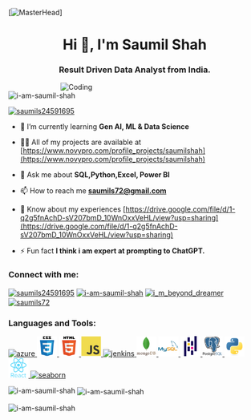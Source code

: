 [![MasterHead](https://i.pinimg.com/originals/9e/0a/c8/9e0ac82bc17ff00708da6bd09593177e.gif)]
<h1 align="center">Hi 👋, I'm Saumil Shah</h1>
<h3 align="center">Result Driven Data Analyst from India.</h3>
<img align="right" alt="Coding" width="400" src="https://camo.githubusercontent.com/f8890b3836e5c774ccf3074efabcd95f31dbce1fcf4e0ed8a696f8b43f959eae/68747470733a2f2f696e646f616e616c79746963612e636f6d2f7374617469632f696d616765732f646174612d736369656e63652d322e676966">

<p align="left"> <img src="https://komarev.com/ghpvc/?username=i-am-saumil-shah&label=Profile%20views&color=0e75b6&style=flat" alt="i-am-saumil-shah" /> </p>

<p align="left"> <a href="https://twitter.com/saumils24591695" target="blank"><img src="https://img.shields.io/twitter/follow/saumils24591695?logo=twitter&style=for-the-badge" alt="saumils24591695" /></a> </p>

- 🌱 I’m currently learning **Gen AI, ML & Data Science**

- 👨‍💻 All of my projects are available at [https://www.novypro.com/profile_projects/saumilshah](https://www.novypro.com/profile_projects/saumilshah)

- 💬 Ask me about **SQL,Python,Excel, Power BI**

- 📫 How to reach me **saumils72@gmail.com**

- 📄 Know about my experiences [https://drive.google.com/file/d/1-q2g5fnAchD-sV207bmD_10WnOxxVeHL/view?usp=sharing](https://drive.google.com/file/d/1-q2g5fnAchD-sV207bmD_10WnOxxVeHL/view?usp=sharing)

- ⚡ Fun fact **I think i am expert at prompting to ChatGPT.**

<h3 align="left">Connect with me:</h3>
<p align="left">
<a href="https://twitter.com/saumils24591695" target="blank"><img align="center" src="https://raw.githubusercontent.com/rahuldkjain/github-profile-readme-generator/master/src/images/icons/Social/twitter.svg" alt="saumils24591695" height="30" width="40" /></a>
<a href="https://linkedin.com/in/i-am-saumil-shah" target="blank"><img align="center" src="https://raw.githubusercontent.com/rahuldkjain/github-profile-readme-generator/master/src/images/icons/Social/linked-in-alt.svg" alt="i-am-saumil-shah" height="30" width="40" /></a>
<a href="https://instagram.com/i_m_beyond_dreamer" target="blank"><img align="center" src="https://raw.githubusercontent.com/rahuldkjain/github-profile-readme-generator/master/src/images/icons/Social/instagram.svg" alt="i_m_beyond_dreamer" height="30" width="40" /></a>
<a href="https://www.hackerrank.com/saumils72" target="blank"><img align="center" src="https://raw.githubusercontent.com/rahuldkjain/github-profile-readme-generator/master/src/images/icons/Social/hackerrank.svg" alt="saumils72" height="30" width="40" /></a>
</p>

<h3 align="left">Languages and Tools:</h3>
<p align="left"> <a href="https://azure.microsoft.com/en-in/" target="_blank" rel="noreferrer"> <img src="https://www.vectorlogo.zone/logos/microsoft_azure/microsoft_azure-icon.svg" alt="azure" width="40" height="40"/> </a> <a href="https://www.w3schools.com/css/" target="_blank" rel="noreferrer"> <img src="https://raw.githubusercontent.com/devicons/devicon/master/icons/css3/css3-original-wordmark.svg" alt="css3" width="40" height="40"/> </a> <a href="https://www.w3.org/html/" target="_blank" rel="noreferrer"> <img src="https://raw.githubusercontent.com/devicons/devicon/master/icons/html5/html5-original-wordmark.svg" alt="html5" width="40" height="40"/> </a> <a href="https://developer.mozilla.org/en-US/docs/Web/JavaScript" target="_blank" rel="noreferrer"> <img src="https://raw.githubusercontent.com/devicons/devicon/master/icons/javascript/javascript-original.svg" alt="javascript" width="40" height="40"/> </a> <a href="https://www.jenkins.io" target="_blank" rel="noreferrer"> <img src="https://www.vectorlogo.zone/logos/jenkins/jenkins-icon.svg" alt="jenkins" width="40" height="40"/> </a> <a href="https://www.mongodb.com/" target="_blank" rel="noreferrer"> <img src="https://raw.githubusercontent.com/devicons/devicon/master/icons/mongodb/mongodb-original-wordmark.svg" alt="mongodb" width="40" height="40"/> </a> <a href="https://www.mysql.com/" target="_blank" rel="noreferrer"> <img src="https://raw.githubusercontent.com/devicons/devicon/master/icons/mysql/mysql-original-wordmark.svg" alt="mysql" width="40" height="40"/> </a> <a href="https://pandas.pydata.org/" target="_blank" rel="noreferrer"> <img src="https://raw.githubusercontent.com/devicons/devicon/2ae2a900d2f041da66e950e4d48052658d850630/icons/pandas/pandas-original.svg" alt="pandas" width="40" height="40"/> </a> <a href="https://www.postgresql.org" target="_blank" rel="noreferrer"> <img src="https://raw.githubusercontent.com/devicons/devicon/master/icons/postgresql/postgresql-original-wordmark.svg" alt="postgresql" width="40" height="40"/> </a> <a href="https://www.python.org" target="_blank" rel="noreferrer"> <img src="https://raw.githubusercontent.com/devicons/devicon/master/icons/python/python-original.svg" alt="python" width="40" height="40"/> </a> <a href="https://reactjs.org/" target="_blank" rel="noreferrer"> <img src="https://raw.githubusercontent.com/devicons/devicon/master/icons/react/react-original-wordmark.svg" alt="react" width="40" height="40"/> </a> <a href="https://seaborn.pydata.org/" target="_blank" rel="noreferrer"> <img src="https://seaborn.pydata.org/_images/logo-mark-lightbg.svg" alt="seaborn" width="40" height="40"/> </a> </p>

<p><img align="left" src="https://github-readme-stats.vercel.app/api/top-langs?username=i-am-saumil-shah&show_icons=true&locale=en&layout=compact" alt="i-am-saumil-shah" /></p>

<p>&nbsp;<img align="center" src="https://github-readme-stats.vercel.app/api?username=i-am-saumil-shah&show_icons=true&locale=en" alt="i-am-saumil-shah" /></p>

<p><img align="center" src="https://github-readme-streak-stats.herokuapp.com/?user=i-am-saumil-shah&" alt="i-am-saumil-shah" /></p>
